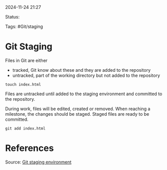 2024-11-24 21:27

Status:

Tags: #Git/staging 

# Git Staging

Files in Git are either 
- tracked, Git know about these and they are added to the repository
- untracked, part of the working directory but not added to the repository 
```
touch index.html
```

Files are untracked until added to the staging environment and committed to the repository. 

During work, files will be edited, created or removed. When reaching a milestone, the changes should be staged. Staged files are ready to be committed.

```
git add index.html
```

# References
Source: [Git staging environment](https://www.w3schools.com/git/git_staging_environment.asp?remote=github)